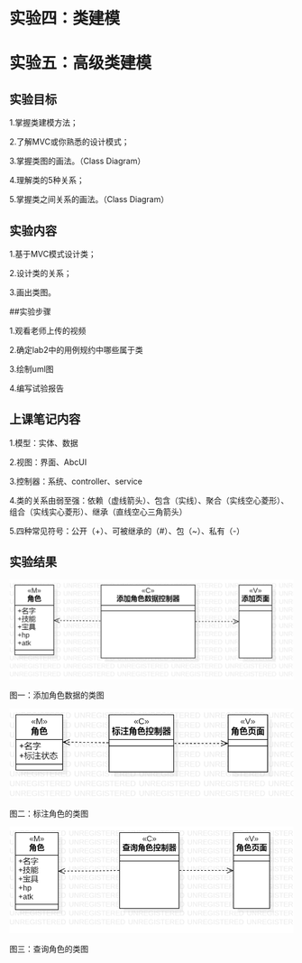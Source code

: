 # 实验四：类建模  

# 实验五：高级类建模

## 实验目标

1.掌握类建模方法；

2.了解MVC或你熟悉的设计模式；

3.掌握类图的画法。（Class Diagram）

4.理解类的5种关系；

5.掌握类之间关系的画法。（Class Diagram）

## 实验内容

1.基于MVC模式设计类；

2.设计类的关系；

3.画出类图。

##实验步骤

1.观看老师上传的视频

2.确定lab2中的用例规约中哪些属于类

3.绘制uml图

4.编写试验报告

## 上课笔记内容

1.模型：实体、数据

2.视图：界面、AbcUI

3.控制器：系统、controller、service

4.类的关系由弱至强：依赖（虚线箭头）、包含（实线）、聚合（实线空心菱形）、组合（实线实心菱形）、继承（直线空心三角箭头）

5.四种常见符号：公开（+）、可被继承的（#）、包（~）、私有（-）

## 实验结果

![upload](./add2.jpg)

图一：添加角色数据的类图

![mark](./mark2.jpg)

图二：标注角色的类图

![query](./query2.jpg)

图三：查询角色的类图